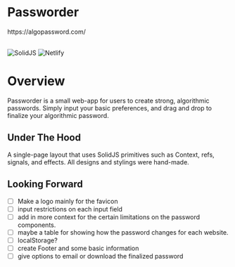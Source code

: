 <h1>Passworder</h1>
https://algopassword.com/ 
<br/>
<br/>

![SolidJS](https://img.shields.io/badge/-SolidJS-blue?style=for-the-badge)
![Netlify](https://img.shields.io/badge/-Netlify-%2300C7B7?style=for-the-badge)

# Overview

Passworder is a small web-app for users to create strong, algorithmic passwords. Simply input your basic preferences, and drag and drop to finalize your algorithmic password.

## Under The Hood

A single-page layout that uses SolidJS primitives such as Context, refs, signals, and effects. All designs and stylings were hand-made.

## Looking Forward
- [ ] Make a logo mainly for the favicon
- [ ] input restrictions on each input field
- [ ] add in more context for the certain limitations on the password components.
- [ ] maybe a table for showing how the password changes for each website. 
- [ ] localStorage?
- [ ] create Footer and some basic information
- [ ] give options to email or download the finalized password
